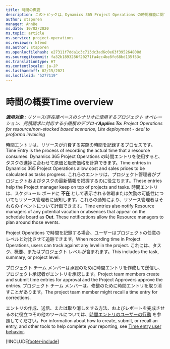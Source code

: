 ```yaml
---
title: 時間の概要
description: このトピックは、Dynamics 365 Project Operations の時間機能に関する情報を提供します。
author: stsporen
manager: AnnBe
ms.date: 10/02/2020
ms.topic: article
ms.service: project-operations
ms.reviewer: kfend
ms.author: stsporen
ms.openlocfilehash: e27311f7dda1c3c713dc3ad6c0e63f395264808d
ms.sourcegitcommit: fa32b1893286f20271fa4ec4be8fc68bd135f53c
ms.translationtype: HT
ms.contentlocale: ja-JP
ms.lasthandoff: 02/15/2021
ms.locfileid: "5277119"
---
```

# <a name="time-overview"></a><span data-ttu-id="92eed-103">時間の概要</span><span class="sxs-lookup"><span data-stu-id="92eed-103">Time overview</span></span>

<span data-ttu-id="92eed-104">_**適用対象 :** リソース/非在庫ベースのシナリオに使用するプロジェクト オペレーション、見積請求に対応する小規模のデプロイ_</span><span class="sxs-lookup"><span data-stu-id="92eed-104">_**Applies To:** Project Operations for resource/non-stocked based scenarios, Lite deployment - deal to proforma invoicing_</span></span>

<span data-ttu-id="92eed-105">時間エントリは、リソースが消費する実際の時間を記録するプロセスです。</span><span class="sxs-lookup"><span data-stu-id="92eed-105">Time Entry is the process of recording the actual time that a resource consumes.</span></span> <span data-ttu-id="92eed-106">Dynamics 365 Project Operations の時間エントリを使用すると、タスクの進捗に合わせて原価と販売価格を計算できます。</span><span class="sxs-lookup"><span data-stu-id="92eed-106">Time entries in Dynamics 365 Project Operations allow cost and sales prices to be calculated as tasks progress.</span></span> <span data-ttu-id="92eed-107">これらのエントリは、プロジェクト管理者がプロジェクトおよびタスクの最新情報を把握するのに役立ちます。</span><span class="sxs-lookup"><span data-stu-id="92eed-107">These entries help the Project manager keep on top of projects and tasks.</span></span> <span data-ttu-id="92eed-108">時間エントリは、スケジュール ボードに **不在** として表示される休暇または欠勤の可能性についてもリソース管理者に通知します。これらの通知により、リソース管理者はそれらのイベントについて計画できます。</span><span class="sxs-lookup"><span data-stu-id="92eed-108">Time entries also notify Resource managers of any potential vacation or absences that appear on the schedule board as **Out**. These notifications allow the Resource managers to plan around those events.</span></span>

<span data-ttu-id="92eed-109">Project Operations で時間を記録する場合、ユーザーはプロジェクトの任意のレベルと対比させて追跡できます。</span><span class="sxs-lookup"><span data-stu-id="92eed-109">When recording time in Project Operations, users can track against any level in the project.</span></span> <span data-ttu-id="92eed-110">これには、タスク、概要、またはプロジェクト レベルが含まれます。</span><span class="sxs-lookup"><span data-stu-id="92eed-110">This includes the task, summary, or project level.</span></span>

<span data-ttu-id="92eed-111">プロジェクト チーム メンバーは承認のために時間エントリを作成して送信し、プロジェクト承認者がエントリを承認します。</span><span class="sxs-lookup"><span data-stu-id="92eed-111">Project team members create and submit time entries for approval and the Project Approvers approve the entries.</span></span> <span data-ttu-id="92eed-112">プロジェクト チーム メンバーは、修整のために時間エントリを取り消すことがあります。</span><span class="sxs-lookup"><span data-stu-id="92eed-112">The project team member might recall a time entry for corrections.</span></span>

<span data-ttu-id="92eed-113">エントリの作成、送信、または取り消しをする方法、およびレポートを完成させるのに役立つその他のツールについては、[時間エントリのユーザーの行動](ui-behavior-time.md) を参照してください。</span><span class="sxs-lookup"><span data-stu-id="92eed-113">For information about how to create, submit, or recall an entry, and other tools to help complete your reporting, see [Time entry user behavior](ui-behavior-time.md).</span></span>



[!INCLUDE[footer-include](../includes/footer-banner.md)]